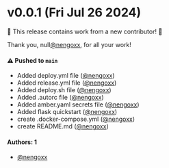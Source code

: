 # v0.0.1 (Fri Jul 26 2024)

:tada: This release contains work from a new contributor! :tada:

Thank you, null[@nengoxx](https://github.com/nengoxx), for all your work!

#### ⚠️ Pushed to `main`

- Added deploy.yml file ([@nengoxx](https://github.com/nengoxx))
- Added release.yml file ([@nengoxx](https://github.com/nengoxx))
- Added deploy.sh file ([@nengoxx](https://github.com/nengoxx))
- Added .autorc file ([@nengoxx](https://github.com/nengoxx))
- Added amber.yaml secrets file ([@nengoxx](https://github.com/nengoxx))
- Added flask quickstart ([@nengoxx](https://github.com/nengoxx))
- create .docker-compose.yml ([@nengoxx](https://github.com/nengoxx))
- create README.md ([@nengoxx](https://github.com/nengoxx))

#### Authors: 1

- [@nengoxx](https://github.com/nengoxx)

